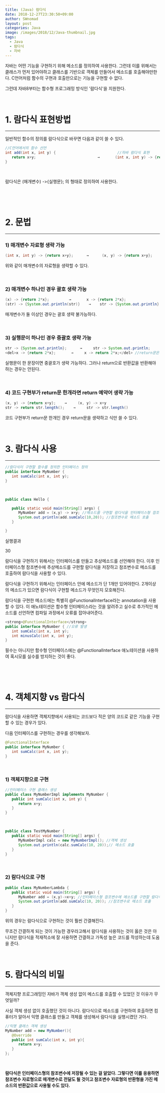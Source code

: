 ```yaml
---
title: (Java) 람다식
date: 2018-12-27T23:30:50+09:00
author: SWnomad
layout: post
categories: Java
image: /images/2018/12/Java-thumbnail.jpg
tags:
  - Java
  - 람다식
  - 자바
---
```

자바는 어떤 기능을 구현하기 위해 메소드를 정의하여 사용한다. 그런데 이를 위해서는 클래스가 먼저 있어야하고 클래스를 기반으로 객체를 만들어서 메소드를 호출해야만한다. C언어처럼 함수의 구현과 호출만으로는 기능을 구현할 수 없다.

그런데 자바8부터는 함수형 프로그래밍 방식인 '람다식'을 지원한다.

&nbsp;

# 1. 람다식 표현방법

* * *

일반적인 함수의 정의를 람다식으로 바꾸면 다음과 같이 쓸 수 있다.

~~~ java
//C언어에서의 함수 선언
int add(int x, int y) {                            //자바 람다식 표현
   return x+y;                            →       (int x, int y) -> {return x+y};
}
~~~

&nbsp;

람다식은 (매개변수) ->{실행문}; 의 형태로 정의하여 사용한다.

&nbsp;

&nbsp;

# 2. 문법

* * *

### 1) 매개변수 자료형 생략 가능

~~~ java
(int x, int y) -> {return x+y};      →      (x, y) -> {return x+y};
~~~

위와 같이 매개변수의 자료형을 생략할 수 있다.

&nbsp;

### 2) 매개변수 하나인 경우 괄호 생략 가능

~~~ java
(x) -> {return 2*x};         →       x -> {return 2*x};
(str) -> {System.out.println(str)}    →    str -> {System.out.println};
~~~

매개변수가 둘 이상인 경우는 괄호 생략 불가능하다.

&nbsp;

### 3) 실행문이 하나인 경우 중괄호 생략 가능

~~~ java
str -> {System.out.println};      →     str -> System.out.println;
<del>x -> {return 2*x};       →     x -> return 2*x;</del> //return문은 중괄호 생략 불가
~~~

실행문이 한 문장이면 중괄호가 생략 가능하다. 그러나 return으로 반환값을 반환해야 하는 경우는 안된다.

&nbsp;

### 4) 코드 구현부가 return문 한개라면 return 예약어 생략 가능

~~~ java
(x, y) -> {return x+y};    →     (x, y) -> x+y
str -> return str.length();    →     str -> str.length()
~~~

코드 구현부가 return문 한개인 경우 return문을 생략하고 식만 쓸 수 있다.

&nbsp;

# 3. 람다식 사용

* * *

~~~ java
//람다식이 구현할 함수를 정의한 인터페이스 정의
public interface MyNumber {
   int sumCalc(int x, int y);
}
~~~

&nbsp;

~~~ java
public class Hello {

   public static void main(String[] args) {
      MyNumber add = (x,y) -> x+y; //메소드를 구현할 람다식을 인터페이스형 참조변수에 저장
      System.out.println(add.sumCalc(10,20)); //참조변수로 메소드 호출
   }

}
~~~

실행결과

30


 

람다식을 구현하기 위해서는 인터페이스를 만들고 추상메소드를 선언해야 한다. 이후 인터페이스형 참조변수에 추상메소드를 구현할 람다식을 저장하고 참조변수로 메소드를 호출하여 람다식을 사용할 수 있다.

람다식을 구현하기 위해서는 인터페이스 안에 메소드가 단 1개만 있어야한다. 2개이상의 메소드가 있으면 람다식이 구현할 메소드가 무엇인지 모호해진다.

람다식을 구현한 메소드에는 특별히 @FunctionalInterface라는 annotation을 사용할 수 있다. 이 애노테이션은 함수형 인터페이스라는 것을 알려주고 실수로 추가적인 메소드를 선언하면 컴파일 과정에서 오류를 잡아내어준다.

~~~ java
<strong>@FunctionalInterface</strong>
public interface MyNumber { //오류 발생
   int sumCalc(int x, int y);
   int minusCalc(int x, int y);
}
~~~

필수는 아니지만 함수형 인터페이스에는 @FunctionalInterface 애노테이션을 사용하여 혹시모를 실수를 방지하는 것이 좋다.

&nbsp;

&nbsp;

# 4. 객체지향 vs 람다식

* * *

람다식을 사용하면 객체지향에서 사용되는 코드보다 적은 양의 코드로 같은 기능을 구현할 수 있는 경우가 있다.

다음 인터페이스를 구현하는 경우를 생각해보자.

~~~ java
@FunctionalInterface
public interface MyNumber {
   int sumCalc(int x, int y);
}
~~~

&nbsp;

### 1) 객체지향으로 구현

~~~ java
//인터페이스 구현 클래스 생성
public class MyNumberImpl implements MyNumber {
   public int sumCalc(int x, int y) {
      return x+y;
   }
}
~~~

&nbsp;

~~~ java
public class TestMyNumber {
   public static void main(String[] args) {
      MyNumberImpl calc = new MyNumberImpl(); //객체 생성
      System.out.println(calc.sumCalc(10, 20));// 메소드 호출
   }
}
~~~

&nbsp;

### 2) 람다식으로 구현

~~~ java
public class MyNumberLambda {
   public static void main(String[] args) {
      MyNumber add = (x,y)->x+y; //인터페이스형 참조변수에 메소드를 구현할 람다식 저장
      System.out.println(add.sumCalc(10, 20)); //참조변수로 메소드 호출
   }
}
~~~

위의 경우는 람다식으로 구현하는 것이 훨씬 간결해진다.

무조건 간결하게 되는 것이 가능한 경우라고해서 람다식을 사용하는 것이 옳은 것은 아니지만 람다식을 적재적소에 잘 사용하면 간결하고 가독성 높은 코드를 작성하는데 도움을 준다.

&nbsp;

# 5. 람다식의 비밀

* * *

객체지향 프로그래밍인 자바가 객체 생성 없이 메스드를 호출할 수 있었던 것 이유가 무엇일까?

사실 객체 생성 없이 호출했던 것이 아니다. 람다식으로 메소드를 구현하여 호출하면 컴퓨터가 알아서 익명 클래스를 만들고 객체를 생성해서 람다식을 실행시켰던 거다.

~~~ java
//익명 클래스 객체 생성
MyNumber add = new MyNumber(){
   @Override
   public int sumCalc(int x, int y){
      return x+y;
   }
};
~~~

&nbsp;

**람다식은 인터페이스형의 참조변수에 저장될 수 있는 걸 알았다. 그렇다면 이를 응용하면 참조변수 자료형으로 매개변수로 전달도 될 것이고 참조변수 자료형의 반환형을 가진 메소드의 반환값으로 사용될 수도 있다.**